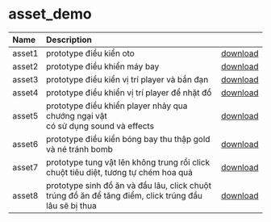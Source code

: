 # asset_demo

|Name|Description||
|:----|:---------------|:------|
|asset1|prototype điều kiển oto|[download](https://github.com/unityvn/asset_demo/releases/download/1.0.0/asset1.unitypackage)|
|asset2|prototype điều khiển máy bay|[download](https://github.com/unityvn/asset_demo/releases/download/1.0.0/asset2.unitypackage)|
|asset3|prototype điều kiển vị trí player và bắn đạn|[download](https://github.com/unityvn/asset_demo/releases/download/1.0.0/asset3.unitypackage)|
|asset4|prototype điều khiển vị trí player để nhặt đồ|[download](https://github.com/unityvn/asset_demo/releases/download/1.0.0/asset4.unitypackage)|
|asset5|prototype điều khiển player nhảy qua chướng ngại vật <br> có sử dụng sound và effects|[download](https://github.com/unityvn/asset_demo/releases/download/1.0.0/asset5.unitypackage)|
|asset6|prototype điều kiển bóng bay thu thập gold và né tránh bomb|[download](https://github.com/unityvn/asset_demo/releases/download/1.0.0/asset6.unitypackage)|
|asset7|prototype tung vật lên không trung rồi click chuột tiêu diệt, tương tự chém hoa quả|[download](https://github.com/unityvn/asset_demo/releases/download/1.0.0/asset7.unitypackage)|
|asset8|prototype sinh đồ ăn và đầu lâu, click chuột trúng đồ ăn để tăng điểm, click trúng đầu lâu sẽ bị thua|[download](https://github.com/unityvn/asset_demo/releases/download/1.0.0/asset8.unitypackage)|
